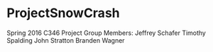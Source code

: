 # ProjectSnowCrash
Spring 2016 C346 Project
Group Members:
Jeffrey Schafer
Timothy Spalding
John Stratton
Branden Wagner
